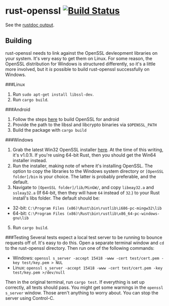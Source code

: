 rust-openssl [![Build Status](https://travis-ci.org/sfackler/rust-openssl.svg?branch=master)](https://travis-ci.org/sfackler/rust-openssl)
============

See the [rustdoc output](https://sfackler.github.io/rust-openssl/doc/openssl).

Building
--------

rust-openssl needs to link against the OpenSSL devleopment libraries on your
system. It's very easy to get them on Linux. For some reason, the OpenSSL
distribution for Windows is structured differently, so it's a little more
involved, but it *is* possible to build rust-openssl successfully on Windows.

###Linux

1. Run `sudo apt-get install libssl-dev`.
2. Run `cargo build`.

###Android
1. Follow the steps [here](wiki.openssl.org/index.php/Android) to build OpenSSL
   for android
2. Provide the path to the libssl and libcrypto binaries via `$OPENSSL_PATH`
3. Build the package with `cargo build`

###Windows

1. Grab the latest Win32 OpenSSL installer [here][1]. At the time of this
   writing, it's v1.0.1l. If you're using 64-bit Rust, then you should get the
   Win64 installer instead.
2. Run the installer, making note of where it's installing OpenSSL. The option
   to copy the libraries to the Windows system directory or `[OpenSSL
folder]/bin` is your choice. The latter is probably preferable, and the
default.
3. Navigate to `[OpenSSL folder]/lib/MinGW/`, and copy `libeay32.a` and
`ssleay32.a` (If 64-bit, then they will have `64` instead of `32`.) to your
Rust install's libs folder. The default should be:
  * 32-bit: `C:\Program Files (x86)\Rust\bin\rustlib\i686-pc-mingw32\lib`
  * 64-bit: `C:\Program Files (x86)\Rust\bin\rustlib\x86_64-pc-windows-gnu\lib`
5. Run `cargo build`.

###Testing
Several tests expect a local test server to be running to bounce requests off
of. It's easy to do this. Open a separate terminal window and `cd` to the
rust-openssl directory. Then run one of the following commands:

* Windows: `openssl s_server -accept 15418 -www -cert test/cert.pem -key
  test/key.pem > NUL`
* Linux: `openssl s_server -accept 15418 -www -cert test/cert.pem -key
  test/key.pem >/dev/null`

Then in the original terminal, run `cargo test`. If everything is set up
correctly, all tests should pass. You might get some warnings in the `openssl
s_server` window. Those aren't anything to worry about. You can stop the server
using Control-C.

[1]: http://slproweb.com/products/Win32OpenSSL.html
